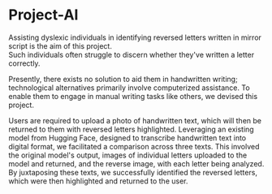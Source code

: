 # Project-AI
Assisting dyslexic individuals in identifying reversed letters written in mirror script is the aim of this project.                                                                                                                         
Such individuals often struggle to discern whether they've written a letter correctly.

Presently, there exists no solution to aid them in handwritten writing; technological alternatives primarily involve computerized assistance.                                                                                                 To enable them to engage in manual writing tasks like others, we devised this project.

Users are required to upload a photo of handwritten text, which will then be returned to them with reversed letters highlighted.
Leveraging an existing model from Hugging Face, designed to transcribe handwritten text into digital format, we facilitated a comparison across three texts.
This involved the original model's output, images of individual letters uploaded to the model and returned, and the reverse image, with each letter being analyzed.
By juxtaposing these texts, we successfully identified the reversed letters, which were then highlighted and returned to the user.

